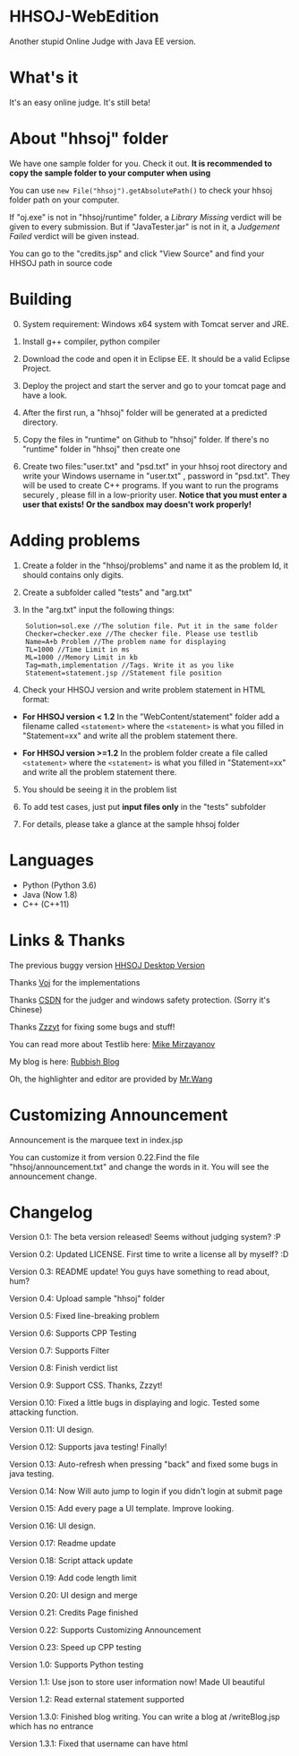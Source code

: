 # HHSOJ-WebEdition
Another stupid Online Judge with Java EE version.
# What's it
It's an easy online judge. It's still beta!
# About "hhsoj" folder
We have one sample folder for you. Check it out. **It is recommended to copy the sample folder to your computer when using**

You can use `new File("hhsoj").getAbsolutePath()` to check your hhsoj folder path on your computer.

If "oj.exe" is not in "hhsoj/runtime" folder, a *Library Missing* verdict will be given to every submission. But if "JavaTester.jar" is not in it, a *Judgement Failed* verdict will be given instead.

You can go to the "credits.jsp" and click "View Source" and find your HHSOJ path in source code

# Building
0. System requirement: Windows x64 system with Tomcat server and JRE.

1. Install g++ compiler, python compiler

2. Download the code and open it in Eclipse EE. It should be a valid Eclipse Project.

3. Deploy the project and start the server and go to your tomcat page and have a look.

4. After the first run, a "hhsoj" folder will be generated at a predicted directory. 

5. Copy the files in "runtime" on Github to "hhsoj" folder. If there's no "runtime" folder in "hhsoj" then create one

6. Create two files:"user.txt" and "psd.txt" in your hhsoj root directory and write your Windows username in "user.txt" , password in "psd.txt". They will be used to create C++ programs. If you want to run the programs securely , please fill in a low-priority user. **Notice that you must enter a user that exists! Or the sandbox may doesn't work properly!**

# Adding problems
1. Create a folder in the "hhsoj/problems" and name it as the problem Id, it should contains only digits.

2. Create a subfolder called "tests" and "arg.txt"

3. In the "arg.txt" input the following things:

```
    Solution=sol.exe //The solution file. Put it in the same folder
    Checker=checker.exe //The checker file. Please use testlib
    Name=A+b Problem //The problem name for displaying
    TL=1000 //Time Limit in ms
    ML=1000 //Memory Limit in kb
    Tag=math,implementation //Tags. Write it as you like
    Statement=statement.jsp //Statement file position
```

4. Check your HHSOJ version and write problem statement in HTML format:

- **For HHSOJ version < 1.2** In the "WebContent/statement" folder add a filename called `<statement>` where the `<statement>` is what you filled in "Statement=xx" and write all the problem statement there.

- **For HHSOJ version >=1.2** In the problem folder create a file called `<statement>` where the `<statement>` is what you filled in "Statement=xx" and write all the problem statement there.

5. You should be seeing it in the problem list

6. To add test cases, just put **input files only** in the "tests" subfolder

7. For details, please take a glance at the sample hhsoj folder

# Languages

- Python (Python 3.6)
- Java (Now 1.8)
- C++ (C++11)

# Links & Thanks
The previous buggy version [HHSOJ Desktop Version](https://github.com/XiaoGeNintendo/hhsoj)

Thanks [Voj](https://github.com/hzxie/voj/) for the implementations

Thanks [CSDN](https://www.cnblogs.com/Sugite/articles/4568066.html) for the judger and windows safety protection. (Sorry it's Chinese)

Thanks [Zzzyt](https://github.com/zzzzzzyt) for fixing some bugs and stuff!

You can read more about Testlib here: [Mike Mirzayanov](http://codeforces.com/testlib)

My blog is here: [Rubbish Blog](https://xgns-blog.000webhostapp.com)

Oh, the highlighter and editor are provided by [Mr.Wang](http://www.wangeditor.com/)
# Customizing Announcement
Announcement is the marquee text in index.jsp

You can customize it from version 0.22.Find the file "hhsoj/announcement.txt" and change the words in it. You will see the announcement change.
# Changelog
Version 0.1: The beta version released! Seems without judging system? :P

Version 0.2: Updated LICENSE. First time to write a license all by myself? :D

Version 0.3: README update! You guys have something to read about, hum?

Version 0.4: Upload sample "hhsoj" folder

Version 0.5: Fixed line-breaking problem

Version 0.6: Supports CPP Testing

Version 0.7: Supports Filter

Version 0.8: Finish verdict list

Version 0.9: Support CSS. Thanks, Zzzyt!

Version 0.10: Fixed a little bugs in displaying and logic. Tested some attacking function.

Version 0.11: UI design.

Version 0.12: Supports java testing! Finally!

Version 0.13: Auto-refresh when pressing "back" and fixed some bugs in java testing.

Version 0.14: Now Will auto jump to login if you didn't login at submit page

Version 0.15: Add every page a UI template. Improve looking.

Version 0.16: UI design.

Version 0.17: Readme update

Version 0.18: Script attack update

Version 0.19: Add code length limit

Version 0.20: UI design and merge

Version 0.21: Credits Page finished

Version 0.22: Supports Customizing Announcement

Version 0.23: Speed up CPP testing

Version 1.0: Supports Python testing

Version 1.1: Use json to store user information now! Made UI beautiful

Version 1.2: Read external statement supported

Version 1.3.0: Finished blog writing. You can write a blog at /writeBlog.jsp which has no entrance

Version 1.3.1: Fixed that username can have html
